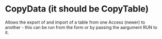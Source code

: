 # CopyData (it should be CopyTable)

Allows the export of and import of a table from one Access (newer) to another - this can be run from the form or by passing the aargument RUN to it.
